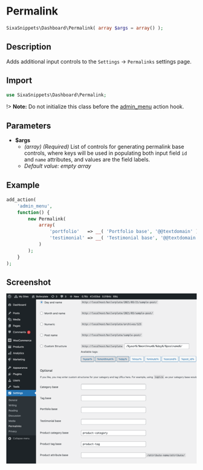 # Permalink

```php
SixaSnippets\Dashboard\Permalink( array $args = array() );
```

## Description

Adds additional input controls to the `Settings` → `Permalinks` settings page.

## Import

```php 
use SixaSnippets\Dashboard\Permalink;
```

!> **Note:** Do not initialize this class before the [admin_menu](http://developer.wordpress.org/reference/hooks/admin_menu/) action hook.

## Parameters

- **$args**
	- *(array) (Required)* List of controls for generating permalink base controls, where keys will be used in populating both input field `id` and `name` attributes, and values are the field labels.
	- *Default value: empty array*

## Example

```php
add_action(
	'admin_menu',
	function() {
		new Permalink(
			array(
				'portfolio'   => __( 'Portfolio base', '@@textdomain' ),
				'testimonial' => __( 'Testimonial base', '@@textdomain' ),
			)
		);
	}
);
```

## Screenshot

![](../assets/permalink.png ':size=30%')